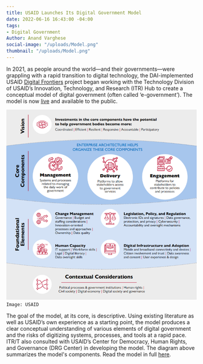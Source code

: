 ```yaml
---
title: USAID Launches Its Digital Government Model
date: 2022-06-16 16:43:00 -04:00
tags:
- Digital Government
Author: Anand Varghese
social-image: "/uploads/Model.png"
thumbnail: "/uploads/Model.png"
---
```


In 2021, as people around the world—and their governments—were grappling with a rapid transition to digital technology, the DAI-implemented USAID [Digital Frontiers](https://www.digitalfrontiersdai.com/) project began working  with the Technology Division of USAID’s Innovation, Technology, and Research (ITR) Hub to create a conceptual model of digital government (often called ‘e-government’). The model is now [live](https://www.usaid.gov/digital-development/digital-government-model) and available to the public. 

<!--more-->

![usaid model-308d75.png](/uploads/usaid%20model-308d75.png) `Image: USAID`

The goal of the model, at its core, is descriptive. Using existing literature as well as USAID’s own experience as a starting point, the model produces a clear conceptual understanding of various elements of digital government and the risks of digitizing systems, processes, and tools at a rapid pace. ITR/T also consulted with USAID’s Center for Democracy, Human Rights, and Governance (DRG Center) in developing the model. The diagram above summarizes the model's components. Read the model in full [here](https://www.usaid.gov/digital-development/digital-government-model).  
